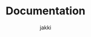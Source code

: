 ---
title: Documentation
description: Here is all the documentation there is for Franklyn
author: jakki
---